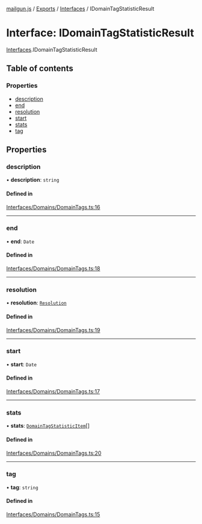 [mailgun.js](../README.md) / [Exports](../modules.md) / [Interfaces](../modules/Interfaces.md) / IDomainTagStatisticResult

# Interface: IDomainTagStatisticResult

[Interfaces](../modules/Interfaces.md).IDomainTagStatisticResult

## Table of contents

### Properties

- [description](Interfaces.IDomainTagStatisticResult.md#description)
- [end](Interfaces.IDomainTagStatisticResult.md#end)
- [resolution](Interfaces.IDomainTagStatisticResult.md#resolution)
- [start](Interfaces.IDomainTagStatisticResult.md#start)
- [stats](Interfaces.IDomainTagStatisticResult.md#stats)
- [tag](Interfaces.IDomainTagStatisticResult.md#tag)

## Properties

### description

• **description**: `string`

#### Defined in

[Interfaces/Domains/DomainTags.ts:16](https://github.com/mailgun/mailgun.js/blob/baf58b4/lib/Interfaces/Domains/DomainTags.ts#L16)

___

### end

• **end**: `Date`

#### Defined in

[Interfaces/Domains/DomainTags.ts:18](https://github.com/mailgun/mailgun.js/blob/baf58b4/lib/Interfaces/Domains/DomainTags.ts#L18)

___

### resolution

• **resolution**: [`Resolution`](../enums/Enums.Resolution.md)

#### Defined in

[Interfaces/Domains/DomainTags.ts:19](https://github.com/mailgun/mailgun.js/blob/baf58b4/lib/Interfaces/Domains/DomainTags.ts#L19)

___

### start

• **start**: `Date`

#### Defined in

[Interfaces/Domains/DomainTags.ts:17](https://github.com/mailgun/mailgun.js/blob/baf58b4/lib/Interfaces/Domains/DomainTags.ts#L17)

___

### stats

• **stats**: [`DomainTagStatisticItem`](../modules.md#domaintagstatisticitem)[]

#### Defined in

[Interfaces/Domains/DomainTags.ts:20](https://github.com/mailgun/mailgun.js/blob/baf58b4/lib/Interfaces/Domains/DomainTags.ts#L20)

___

### tag

• **tag**: `string`

#### Defined in

[Interfaces/Domains/DomainTags.ts:15](https://github.com/mailgun/mailgun.js/blob/baf58b4/lib/Interfaces/Domains/DomainTags.ts#L15)
